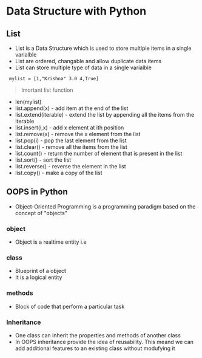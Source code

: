 # Data Structure with Python
## List 
* List is a Data Structure which is used to store multiple items in a single varialble
* List are ordered, changable and allow duplicate data items
* List can store multiple type of data in a single varialble

``` mylist = [1,"Krishna" 3.0 4,True]```

>Imortant list function

* len(mylist)
* list.append(x) - add item at the end of the list
* list.extend(iterable) - extend the list by appending all the items from the iterable
* list.insert(i,x) - add x element at ith position
* list.remove(x) - remove the x element from the list 
* list.pop(i) - pop the last element from the list
* list.clear() - remove all the items from the list 
* list.count() - return the number of element that is present in the list
* list.sort() - sort the list
* list.reverse() - reverse the element in the list
* list.copy() - make a copy of the list

## OOPS in Python
* Object-Oriented Programming is a programming paradigm based on the concept of "objects"

### object 
 * Object is a realtime entity i.e

### class
* Blueprint of a object
* It is a logical entity

### methods
* Block of code that perform a particular task

### Inheritance 
* One class can inherit the properties and methods of another class
* In OOPS inheritance provide the idea of reusability. This meand we can add additional features to an existing class without modufying it
